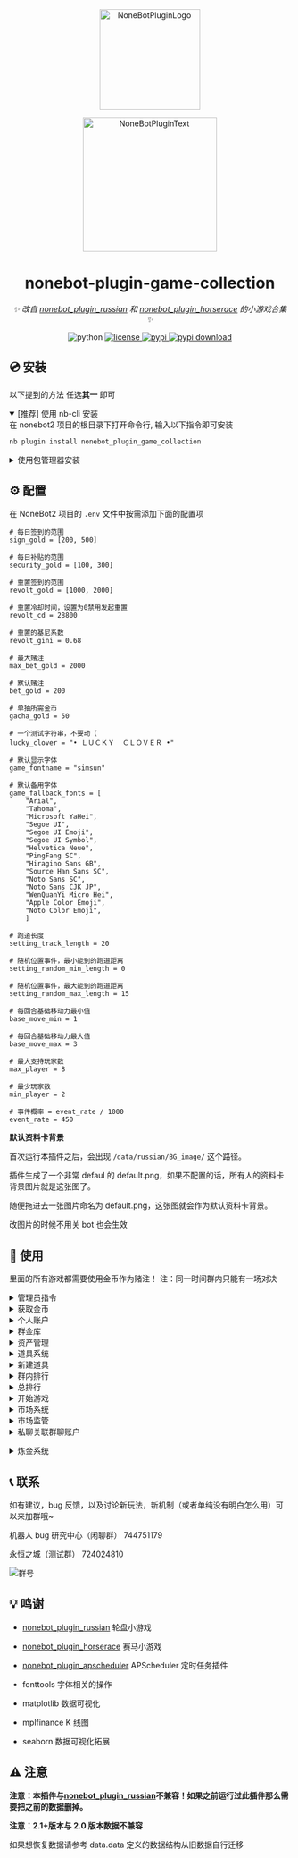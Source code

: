<!-- markdownlint-disable MD031 MD033 MD036 MD041 -->

<div align="center">

<a href="https://v2.nonebot.dev/store">
  <img src="https://raw.githubusercontent.com/A-kirami/nonebot-plugin-template/resources/nbp_logo.png" width="180" height="180" alt="NoneBotPluginLogo">
</a>

<p>
  <img src="https://raw.githubusercontent.com/A-kirami/nonebot-plugin-template/resources/NoneBotPlugin.svg" width="240" alt="NoneBotPluginText">
</p>

# nonebot-plugin-game-collection

_✨ 改自 [nonebot_plugin_russian](https://github.com/HibiKier/nonebot_plugin_russian) 和 [nonebot_plugin_horserace](https://github.com/shinianj/nonebot_plugin_horserace) 的小游戏合集 ✨_

<img src="https://img.shields.io/badge/python-3.8+-blue.svg" alt="python">
<a href="./LICENSE">
  <img src="https://img.shields.io/github/license/KarisAya/nonebot_plugin_game_collection.svg" alt="license">
</a>
<a href="https://pypi.python.org/pypi/nonebot_plugin_game_collection">
  <img src="https://img.shields.io/pypi/v/nonebot_plugin_game_collection.svg" alt="pypi">
</a>
<a href="https://pypi.python.org/pypi/nonebot_plugin_game_collection">
  <img src="https://img.shields.io/pypi/dm/nonebot_plugin_game_collection" alt="pypi download">
</a>

</div>

## 💿 安装

以下提到的方法 任选**其一** 即可

<details open>
<summary>[推荐] 使用 nb-cli 安装</summary>
在 nonebot2 项目的根目录下打开命令行, 输入以下指令即可安装

```bash
nb plugin install nonebot_plugin_game_collection
```

</details>

<details>
<summary>使用包管理器安装</summary>
在 nonebot2 项目的插件目录下, 打开命令行, 根据你使用的包管理器, 输入相应的安装命令

<details>
<summary>pip</summary>

```bash
pip install nonebot_plugin_game_collection
```

</details>
<details>
<summary>pdm</summary>

```bash
pdm add nonebot_plugin_game_collection
```

</details>
<details>
<summary>poetry</summary>

```bash
poetry add nonebot_plugin_game_collection
```

</details>
<details>
<summary>conda</summary>

```bash
conda install nonebot_plugin_game_collection
```

</details>

打开 nonebot2 项目根目录下的 `pyproject.toml` 文件, 在 `[tool.nonebot]` 部分的 `plugins` 项里追加写入

```toml
[tool.nonebot]
plugins = [
    # ...
    "nonebot_plugin_game_collection"
]
```

</details>

## ⚙️ 配置

在 NoneBot2 项目的 `.env` 文件中按需添加下面的配置项

```properties
# 每日签到的范围
sign_gold = [200, 500]

# 每日补贴的范围
security_gold = [100, 300]

# 重置签到的范围
revolt_gold = [1000, 2000]

# 重置冷却时间，设置为0禁用发起重置
revolt_cd = 28800

# 重置的基尼系数
revolt_gini = 0.68

# 最大赌注
max_bet_gold = 2000

# 默认赌注
bet_gold = 200

# 单抽所需金币
gacha_gold = 50

# 一个测试字符串，不要动（
lucky_clover = "• ＬＵＣＫＹ  ＣＬＯＶＥＲ •"

# 默认显示字体
game_fontname = "simsun"

# 默认备用字体
game_fallback_fonts = [
    "Arial",
    "Tahoma",
    "Microsoft YaHei",
    "Segoe UI",
    "Segoe UI Emoji",
    "Segoe UI Symbol",
    "Helvetica Neue",
    "PingFang SC",
    "Hiragino Sans GB",
    "Source Han Sans SC",
    "Noto Sans SC",
    "Noto Sans CJK JP",
    "WenQuanYi Micro Hei",
    "Apple Color Emoji",
    "Noto Color Emoji",
    ]

# 跑道长度
setting_track_length = 20

# 随机位置事件，最小能到的跑道距离
setting_random_min_length = 0

# 随机位置事件，最大能到的跑道距离
setting_random_max_length = 15

# 每回合基础移动力最小值
base_move_min = 1

# 每回合基础移动力最大值
base_move_max = 3

# 最大支持玩家数
max_player = 8

# 最少玩家数
min_player = 2

# 事件概率 = event_rate / 1000
event_rate = 450

```

**默认资料卡背景**

首次运行本插件之后，会出现 `/data/russian/BG_image/` 这个路径。

插件生成了一个非常 defaul 的 default.png，如果不配置的话，所有人的资料卡背景图片就是这张图了。

随便拖进去一张图片命名为 default.png，这张图就会作为默认资料卡背景。

改图片的时候不用关 bot 也会生效

## 🎉 使用

里面的所有游戏都需要使用金币作为赌注！
注：同一时间群内只能有一场对决

<details>
  
<summary>管理员指令</summary>

`获取金币 数量`

获取金币

`获取道具 道具名 数量`

获取道具

`刷新每日`

刷新每日签到，补贴，金币转移上限，所有人时效道具的剩余时间-1

`保存数据`

在关 bot 前需要保存数据，不然会回档到上次自动保存的时间点

`数据备份`

备份游戏数据文件

`市场重置`

把市场重置为回归值

`数据验证`

修复存档数据

</details>

<details>
  
<summary>获取金币</summary>
    
`金币签到`

玩家每日可签到一次，每日 0 点刷新。

`重置签到`

每次重置后可领取一次，当群内的基尼系数大于设定值可发起重置，重置后可进行一次重置签到。

每日刷新有几率刷新重置签到。

`发起重置`

按比例清空前十名的金币，第一名进入路灯挂件榜。公司等级+1（最高 10 级）。

**每日补贴(不是指令)**

玩家输光所有金币后会触发每日补贴，每日三次，0 点刷新。

`查看元素订单`

如果本群注册了公司，那么每日会刷新一些元素订单，订单数量和公司等级相关。

完成相应的订单可以获得金币。

`完成元素订单 编号`

例如 `完成元素订单 1`

每个元素订单需要随机 10 个元素。元素来源于初级元素炼金。

详细查看[炼金系统](#1)

</details>

<details>
  
<summary>个人账户</summary>

`我的金币`

查看自己的金币数量

`我的道具`

查看自己获得的的道具

`我的股票`

查看自己在本群的股票以及报价

`我的资料卡`

查看个人账户详细资料

`炼金资料卡`

查看个人炼金资料

`设置背景图片[图片]` `设置背景图片(回复一张图片)`

设置我的资料卡显示的背景图片，需要有指定道具。

`删除背景图片`

将资料卡显示的背景图片设置为默认

</details>

<details>

<summary>群金库</summary>

本群的手续费，以及元素订单等都可以使本群金库的金币数增加。

用户也可以向群金库捐款，本群管理员以上权限可以使用群金库里的金币。

`存金币 数量`

向群金库里面存入相应数量的金币。

`取金币 数量`

从群金库里面取出相应数量的金币，需要管理员以上权限。

</details>

<details>
  
<summary>资产管理</summary>

`发红包 金额 at`

给 at 的用户发金币

`送道具 道具名 道具数量 at`

给 at 的用户送指定数量的道具（可以不填道具数量，默认为 1）。可以送路灯挂件牌，道具名：路灯挂件标记。

`金币转移 公司名 金额`

跨群转移金币到自己的账户，每日总转出/转入不能超过本群以及目标公司的 10%

</details>

<details>
  
<summary>道具系统</summary>

`@bot十连抽卡` `@bot100连抽`

抽取道具，在私聊抽卡不用 at。

`使用道具 道具名 参数`

部分道具可使用，可以用此指令使用道具。参数一般是使用数量，也有其他效果。

道具有全局道具，群内道具，永久道具，时效道具。

群内道具最多叠 30 天/个

[道具效果](https://github.com/KarisAya/nonebot_plugin_game_collection/blob/master/resource/props_library.json)

**四叶草标记**

_群内道具,时效道具_

_可以在资料卡上显示四叶草标记，但似乎并没有什么用处。_

**挑战徽章**

_群内道具,时效道具_

_可以发起随机对战，随机游戏，随机赌注。无视赌注上限。_

**设置许可证**

_全局道具,时效道具_

_可以设置背景图片，修改公司名称。_

**初级元素**

_全局道具,永久道具_

_打开可以获得随机 3 个基本元素。_

**钻石会员卡**

_群内道具,时效道具_

_可以在转账，结算等场合免除手续费。_

**10%结算补贴**

_群内道具,时效道具_

_在对局中失败时减少 10%的损失。_

**10%额外奖励**

_群内道具,时效道具_

_在对局中胜利时额外获得 10%的金币。_

**神秘天平**

_群内道具,永久道具_

_与随机一个人平分金币。获得或失去金币的数量不超过两个人金币的最小值_

**幸运硬币**

_群内道具,永久道具_

_有 50%的概率获得一半金币，50%的概率失去一半金币。每次金币获得或失去的上限为 Lv.50 金库。_

_可使用参数 2_`使用道具 幸运硬币 2`_消耗一颗钻石，把成功概率提升至 2/3_

_可使用参数 3_`使用道具 幸运硬币 3`_消耗一颗钻石，使获得金币数翻倍，如失败则不生效。_

**随机红包**

_全局道具,永久道具_

_打开后可以获得【金币签到-重置签到】范围的随机金币。_

**钻石**

_群内道具,永久道具_

_没用_

**道具兑换券**

_群内道具,永久道具_

_兑换任意一个非特殊道具，使用此道具不需要持有本道具。_

_使用道具时，优先扣除道具库存，超出库存的数量用金币补充，每个 50 次抽卡所需金币。_

_使用方法：_

_`使用道具 道具兑换券 超级幸运硬币` 兑换一个超级幸运硬币_

_`使用道具 道具兑换券 10 超级幸运硬币` 兑换 10 个超级幸运硬币_

_`使用道具 道具兑换券 10` 兑换 10 个道具兑换券(一般用来购买本道具)_

**超级幸运硬币**

_全局道具,永久道具_

_有 50%的概率金币翻倍，50%的概率金币清零。没有上限_

**重开券**

_全局道具,永久道具_

_重置自己的本群账户_

**路灯挂件标记**

_群内道具,永久道具_

_可以在资料卡上显示路灯挂件标记_

**测试金库**

_全局道具,永久道具_

_没用_

**被冻结的资产**

_全局道具,永久道具_

_获得价值为 Lv.1 金库 的金币，在高级公司使用会被汇率影响。_

**空气礼包**

_全局道具,永久道具_

_可以获得 10 个随机空气！与抽卡不同的是这样获得的空气可以精炼_

</details>

<details>

<summary>新建道具</summary>

`新建道具@bot`

然后根据提示输入可以创建新道具，只有超管有权限使用此指令。

`删除道具 道具名`

可以删除新建的道具，游戏自带道具无法删除。

</details>

<details>
  
<summary>群内排行</summary>

`总金币排行`

查看本群玩家的跨群所有金币数量的排行

`总资产排行`

查看本群玩家的跨群所有金币和股票总价值的排行

`金币排行`

查看本群玩家在本群的金币排行

`资产排行` `财富排行`

查看本群玩家在本群的金币和股票总价值的排行

`胜率排行`

查看本群玩家的胜率排行

`胜场排行`

查看本群玩家的胜利场次数排行

`败场排行`

查看本群玩家的失败场次数排行

`路灯挂件排行`

查看本群玩家被挂路灯次数排行

</details>

<details>

<summary>总排行</summary>

`金币总排行`

查看所有玩家在本群的金币排行

`资产总排行`

查看所有玩家在本群的金币和股票总价值的排行

`胜率总排行`

查看所有玩家的胜率排行

`胜场总排行`

查看所有玩家的胜利场次数排行

`败场总排行`

查看所有玩家的失败场次数排行

`路灯挂件总排行`

查看所有玩家被挂路灯次数排行

</details>

<details>

<summary>开始游戏</summary>

所有游戏都可以通过下方的指令发起

发起游戏的指令中除了第一个字段剩下的都可以忽略

`子弹数` 忽略为 1

`金额` 忽略为默认赌注

`at` 忽略为全体成员可接受

游戏可以使用如下指令处理

`接受挑战`

`拒绝挑战`

`认输`

`超时结算` （60 秒）

`游戏重置` （需要游戏对局超时）

  <details>

  <summary>随机对战</summary>

`随机对战 金额  at`

无视赌注上限

通过 随机对战 来对其他人发起决斗，随机游戏，随机赌注。

发起随机对战的玩家必须持有挑战徽章（可抽卡获得）

  </details>

  <details>

  <summary>俄罗斯轮盘</summary>

**发起**

`装弹 子弹数 金额 at `

**进行**

`(开枪|咔|嘭|嘣) N（可忽略)`

**规则**

赌注上限为 1 倍赌注上限

通过 装弹 来对其他人发起决斗，轮流开枪，直到运气不好的人先去世。

  </details>

  <details>

  <summary>掷骰子</summary>

**发起**

`(掷色子|摇骰子) 金额 at`

**进行**

`开数` `开点` `取出`

**规则**

赌注上限为 1 倍赌注上限每轮

通过 掷骰子 来对其他人发起决斗，轮流开数比大小，每次开数都会让结算金额上涨，中途结束按照当前金额结算。

轮流开数，先比组合，再比点数。

组合：役满（5 个相同） > 串（4 个相同） > 条（3 个相同） > 两对（2 组 2 个相同） > 对（2 个相同） > 散（全不相同）

~~别问为什么役满，雀魂真好玩~~

  </details>

  <details>

  <summary>扑克对战</summary>

**发起**

`扑克对战 金额 at`

**进行**

`出牌 1/2/3`

**规则**

赌注上限为 5 倍赌注上限

通过 扑克对战 来对其他人对战，打出自己的手牌。当对方的血量小于 1 或者在自己回合出牌前血量>40 即可获胜。

牌库有两副共 104 张牌，当牌库没有牌了就以目前血量结算，结束游戏。

先手初始点数：HP 20 SP 0 DEF 0

后手初始点数：HP 25 SP 2 DEF 0

每回合抽三张牌，打出其中的一张作为行动牌，弃掉剩余手牌。**特别注意：防御牌作为行动牌是攻击**

之后对方摇一个 20 面骰子，如果点数小于对方 SP 则从牌库翻出一张牌作为技能牌打出，按照技能牌点数扣除对方 SP 点。

| 花色 | 描述 | 行动牌效果 | 技能牌效果 |
| ---- | ---- | ---------- | ---------- |
| 黑桃 | 防御 | 打出攻击   | 增加 DEF   |
| 红桃 | 生命 | 恢复 HP    | 恢复 HP    |
| 梅花 | 技能 | 主动技能   | 增加 SP    |
| 方片 | 攻击 | 打出攻击   | 打出反击   |

主动技能：摇一个 20 面骰子，如果点数小于自身 SP 则把剩余两张手牌作为技能牌全部打出，按照技能牌点数扣除自身 SP 点

ACE 技能：摇一个 6 面骰子，把打出的 ACE 牌点替换成摇出的点数，再把三张手牌全部作为技能牌打出，按照技能牌点数扣除自身 SP 点

  </details>

  <details>

  <summary>猜数字</summary>

**发起**

`猜数字 金额 at`

**进行**

`50`（1-100 的数字）

**规则**

赌注上限为每轮 1 倍赌注上限每轮

通过 猜数字 来对其他人对战，轮流猜数字，猜中数字即可获胜。

每轮赌注都会增长一倍

  </details>

  <details>

  <summary>同花顺</summary>

**发起**

`同花顺 金额 等级 at`

等级 1-5，默认为 1，和手牌的大小相关。

**进行**

`看牌`

在加注前可以查看手牌确认自己是否要加注。手牌以私聊形式发送，看牌的玩家需要添加 bot 好友

`认输`

及时止损

`加注 金额`

先手决定本轮加注最小金额，后手决定本轮金额，加注默认为初始金额。

**规则**

赌注上限为单次加注 10 倍赌注上限

通过 同花顺 来对其他人对战，先手看牌加注，后手看牌跟注，直到一方认输或点数大的获胜。

组合：同花顺 > 四条 > 葫芦 > 同花 > 顺子 > 三条 > 两对 > 一对 > 散牌

花色：黑桃 > 红桃 > 梅花 > 方片

  </details>

  <details>

  <summary>21点</summary>

**发起**

`21点 金额 at`

对战双方需要添加 bot 好友

**进行**

`抽牌`

抽一张牌

`停牌`

停止抽牌

`双倍下注`

抽一张牌并停牌，赌注翻倍。

**规则**

赌注上限为单次 5 倍赌注上限

通过 21 点 来对其他人对战，手牌点数大的获胜。

游戏中点数超过 21 会直接失败。

  </details>

  <details>

  <summary>AB牌</summary>

**发起**

`AB牌 金额 at`

对战双方需要添加 bot 好友

**进行（私聊 bot！私聊 bot！私聊 bot！）**

`A` `B` `1` `2` `3`

打出手牌

**规则**

赌注上限为每轮 1 倍赌注上限

双方手牌均为 AB123 五张牌，每轮暗牌发牌（私聊 bot），每轮结束后开牌。

双方出牌相同为平局，此外

A 为必胜牌，B 为必败牌。

1 胜 2，2 胜 3，3 胜 1

本轮胜利者+1 分

打出所有手牌后结算。分数多的胜利

每轮赌注翻倍

玩法标注：因为 B 必败所以在对方出 A 的时候混出去是最优解。总之你需要打出 AB123 全部的牌。

  </details>

  <details>

  <summary>西部对战</summary>

**发起**

`西部对战 金额 at`

对战双方需要添加 bot 好友

**进行（私聊 bot）**

`装弹` `开枪` `闪避` `闪枪` `预判开枪`

**规则**

赌注上限为 5 倍赌注上限

双方私聊 bot 本轮的行动

双方初始 1 发子弹，装弹上限为 6 发子弹（6 发可以继续装弹，但是子弹数不会再增加了）。

如果双方同时`开枪`，那么子弹会发生碰撞。本轮平局

`装弹` 在 **初始位置** 行动，剩余子弹数+1。会被 `开枪` `闪枪` 击杀

`闪避` 去 **闪避位置** ，不会消耗子弹。会被 `预判开枪` 击杀

`开枪` 在 **初始位置** 行动，打对方 **初始位置** ，剩余子弹数-1 击杀 `装弹` `预判开枪`

`闪枪` 去 **闪避位置** ，打对方 **初始位置** ，剩余子弹数-1 击杀 `装弹` `开枪`

`预判开枪` 在 **初始位置** 行动，打对方 **闪避位置** ，剩余子弹数-1 击杀 `闪避` `闪枪`

注：预判开枪不会与闪枪发生子弹碰撞，因为预判开枪速度比闪避开枪速度快。

  </details>

  <details>

  <summary>赛马小游戏</summary>

~~抄~~改自 [nonebot_plugin_horserace](https://github.com/shinianj/nonebot_plugin_horserace)

~~发言复刻~~ 请不要在使用此插件时出现报错去找原作者（冲我来，发 issue，我已经准备好赴死了）

`赛马创建 金额`

第一位玩家发起活动，金额为报名费

`赛马加入 你的马儿名称`

花费报名费，加入你的赛马

`赛马开始`

如果有足够的人加入了游戏，那么可以通过本指令开始游戏

`赛马暂停`

暂停本群的赛马，稍后可以用`赛马开始`继续游戏

**自定义事件包方式**

事件包为 utf-8 编码（不懂的话就别瞎整了）

详细信息请参考：

[事件添加相关.txt](https://github.com/shinianj/nonebot_plugin_horserace/blob/main/%E4%BA%8B%E4%BB%B6%E6%B7%BB%E5%8A%A0%E7%9B%B8%E5%85%B3.txt)

[事件详细模板.txt](https://github.com/shinianj/nonebot_plugin_horserace/blob/main/%E4%BA%8B%E4%BB%B6%E8%AF%A6%E7%BB%86%E6%A8%A1%E6%9D%BF.txt)

写完的 json 文件放入 events/horserace 文件夹中就能跑了（除非你写错了，在加载事件时会失败，但不会影响其他事件加载也不会让你的 bot 崩了）

  </details>

  <details>

  <summary>堡垒战</summary>

待补充

  </details>

</details>

<details>

<summary>市场系统</summary>

`群资料卡`

查看本群的详细信息

`市场信息 公司名`

查看指定公司的详细信息

`市场信息`

查看市场上所有公司的简略信息

`市场价格表`

查看市场上所有公司发行/结算价格

`市场注册 公司名 @bot`

权限：[群主，管理员，超管]

当群内符合条件时，可以使用 `市场注册 公司名 @bot` 把此群号注册到市场。

`公司重命名 公司名 @bot`

权限：[群主，管理员，超管]

修改本公司在市场上的注册名称

`更新公司简介 简介内容`

将`简介内容`添加到本群详细信息的简介中。

`购买 公司名 数量 最高单价`

<details>

<summary>购买指定公司的股票</summary>

公司名和数量必须指定。

购买公司的股票时你的金币会同时补充为公司的资产。

所以大量`购买`某公司股票会使该公司股价明显上涨。同样，大量`结算`某公司股票会使该公司股价明显下跌。

`最高单价`为购买时限制的最高单价

例：

假如文文日报社 10 金币 1 股。

发送指令 `购买 文文日报社 2000` 购买 2000 股该公司股票。

假设购买之后，文文日报社上涨到 15 金币 1 股。

如果发送指令 `购买 文文日报社 2000 12`

那么购买的股票数可能会小于 2000 股，因为`最高单价`参数在 文文日报社 股价为 12 金币时停止继续购买。

</details>

`结算 公司名 数量 最低单价`

<details>

<summary>结算指定公司的股票</summary>

公司名和数量必须指定。

结算公司的股票时公司的金币会同时减少。

所以大量`结算`某公司股票会使该公司股价明显下跌。

`最低单价`为结算时限制的最低单价

例：

假如文文日报社 15 金币 1 股

发送指令 `结算 文文日报社 2000` 结算 2000 股该公司股票

假设结算之后，文文日报社下跌到 10 金币 1 股

如果发送指令 `结算 文文日报社 2000 12`

那么结算的股票数可能会小于 2000 股，因为`最低单价`参数在 文文日报社 股价为 12 金币时停止继续结算。

</details>

`出售 公司名称 报价 数量`

将指定公司的股票以`报价`发布到交易市场`数量`股。

当公司的股价上涨到高于报价时，你发布的股票会自动以报价结算。

`市场购买 公司名称 数量`

从交易市场上以从低到高的报价买入`数量`股将指定公司的股票。

</details>

<details>

<summary>市场监管</summary>

权限：[超管]

`冻结资产@someone`

查封 at 的群友的全部资产。

由于游戏市场机制过于简单导致运营时间长了以后会出现金币数量离谱的玩家

如果金币持有量过于离谱，可以使用`冻结资产`查封。

查封后的用户会持有最多 500 个全局道具【被冻结的资产】，此道具可以在任意群使用，每个【被冻结的资产】使用后会在使用的群获得一倍赌注上限的金币。

上述机制【被冻结的资产】的数量与被冻结前相关。

`清理无效账户@bot`

删除 bot 不在的群，退群的用户等无效账户。

`管理员更新公司简介 公司名 简介内容`

将`简介内容`添加到指定公司详细信息的简介中。

</details>

<details>

<summary>私聊关联群聊账户</summary>

可以在私聊签到、抽卡、使用道具、查看我的金币/道具/资料卡、查看排行，购买或结算股票，以及进行游戏等操作。

不过你直接去的话大概会提示关未联群聊账户（

连接账户的方法

1. 在群里发送`@bot关联账户`私聊账户就会关联到本群里
2. 私聊发送`关联账户`再根据提示输入群号私聊账户就会关联到群号所指的群
3. 进行游戏时账户会连接到游戏正在进行的群。

**如果你正在一场游戏中,然后把账户关联到别的群了，那么你会找不到对局。**

**请不要在游戏中修改关联的账户，如果不慎修改还想继续本场对局的话，那么请关联到对局所在的群。**

**请不要同时在多个群进行游戏，如果非要在多个群进行游戏，那么请注意发送游戏进行的指令之前账户是否关联到了对局所在的群。**

</details>

<p id="1"></p>

<details>

<summary>炼金系统</summary>

基本元素：水 火 土 风

纯净产物：水元素 火元素 土元素 风元素

实体产物：蒸汽 沼泽 寒冰 岩浆 雷电 尘埃

每个初级元素道具可以生成 3 个基本元素。

三个元素相同时会获得纯净产物。

两个元素相同时会获得实体产物。

三个元素不相同时会产生以太，无法收集。

`元素精炼 元素产物名`

消耗全部指定的元素产物（纯净产物/实体产物），获得相同数量的初级元素。

可以指定多个元素产物，如`元素精炼 蒸汽 沼泽 寒冰 岩浆 雷电 尘埃`

`道具精炼 道具名 数量`

消耗道具，获得初级元素，获得的初级元素数量和道具星级相关。

</details>

## 📞 联系

如有建议，bug 反馈，以及讨论新玩法，新机制（或者单纯没有明白怎么用）可以来加群哦~

机器人 bug 研究中心（闲聊群） 744751179

永恒之城（测试群） 724024810

![群号](https://github.com/KarisAya/nonebot_plugin_game_collection/blob/master/%E9%99%84%E4%BB%B6/qrcode_1676538742221.jpg)

## 💡 鸣谢

- [nonebot_plugin_russian](https://github.com/HibiKier/nonebot_plugin_russian) 轮盘小游戏
- [nonebot_plugin_horserace](https://github.com/shinianj/nonebot_plugin_horserace) 赛马小游戏
- [nonebot_plugin_apscheduler](https://github.com/nonebot/plugin-apscheduler) APScheduler 定时任务插件

- fonttools 字体相关的操作
- matplotlib 数据可视化
- mplfinance K 线图
- seaborn 数据可视化拓展

## ⚠ 注意

**注意：本插件与[nonebot_plugin_russian](https://github.com/HibiKier/nonebot_plugin_russian)不兼容！如果之前运行过此插件那么需要把之前的数据删掉。**

**注意：2.1+版本与 2.0 版本数据不兼容**

如果想恢复数据请参考 data.data 定义的数据结构从旧数据自行迁移
